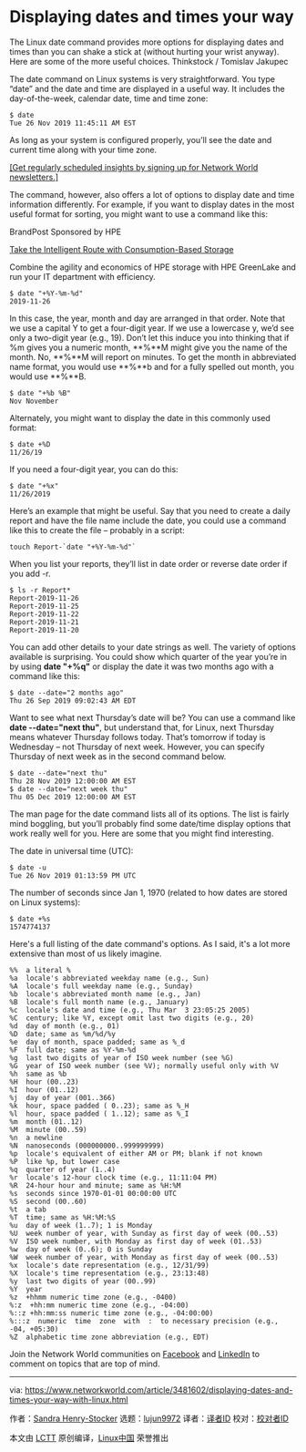[#]: collector: (lujun9972)
[#]: translator: (wxy)
[#]: reviewer: ( )
[#]: publisher: ( )
[#]: url: ( )
[#]: subject: (Displaying dates and times your way)
[#]: via: (https://www.networkworld.com/article/3481602/displaying-dates-and-times-your-way-with-linux.html)
[#]: author: (Sandra Henry-Stocker https://www.networkworld.com/author/Sandra-Henry_Stocker/)

Displaying dates and times your way
======
The Linux date command provides more options for displaying dates and times than you can shake a stick at (without hurting your wrist anyway). Here are some of the more useful choices.
Thinkstock / Tomislav Jakupec

The date command on Linux systems is very straightforward. You type “date” and the date and time are displayed in a useful way. It includes the day-of-the-week, calendar date, time and time zone:

```
$ date
Tue 26 Nov 2019 11:45:11 AM EST
```

As long as your system is configured properly, you’ll see the date and current time along with your time zone.

[[Get regularly scheduled insights by signing up for Network World newsletters.]][1]

The command, however, also offers a lot of options to display date and time information differently. For example, if you want to display dates in the most useful format for sorting, you might want to use a command like this:

[][2]

BrandPost Sponsored by HPE

[Take the Intelligent Route with Consumption-Based Storage][2]

Combine the agility and economics of HPE storage with HPE GreenLake and run your IT department with efficiency.

```
$ date "+%Y-%m-%d"
2019-11-26
```

In this case, the year, month and day are arranged in that order. Note that we use a capital Y to get a four-digit year. If we use a lowercase y, we’d see only a two-digit year (e.g., 19). Don’t let this induce you into thinking that if %m gives you a numeric month, **%**M might give you the name of the month. No, **%**M will report on minutes. To get the month in abbreviated name format, you would use **%**b and for a fully spelled out month, you would use **%**B.

```
$ date "+%b %B"
Nov November
```

Alternately, you might want to display the date in this commonly used format:

```
$ date +%D
11/26/19
```

If you need a four-digit year, you can do this:

```
$ date "+%x"
11/26/2019
```

Here’s an example that might be useful. Say that you need to create a daily report and have the file name include the date, you could use a command like this to create the file – probably in a script:

```
touch Report-`date "+%Y-%m-%d"`
```

When you list your reports, they’ll list in date order or reverse date order if you add -r.

```
$ ls -r Report*
Report-2019-11-26
Report-2019-11-25
Report-2019-11-22
Report-2019-11-21
Report-2019-11-20
```

You can add other details to your date strings as well. The variety of options available is surprising. You could show which quarter of the year you’re in by using **date "+%q"** or display the date it was two months ago with a command like this:

```
$ date --date="2 months ago"
Thu 26 Sep 2019 09:02:43 AM EDT
```

Want to see what next Thursday’s date will be? You can use a command like **date --date="next thu"**, but understand that, for Linux, next Thursday means whatever Thursday follows today. That’s tomorrow if today is Wednesday – not Thursday of next week. However, you can specify Thursday of next week as in the second command below.

```
$ date --date="next thu"
Thu 28 Nov 2019 12:00:00 AM EST
$ date --date="next week thu"
Thu 05 Dec 2019 12:00:00 AM EST
```

The man page for the date command lists all of its options. The list is fairly mind boggling, but you’ll probably find some date/time display options that work really well for you. Here are some that you might find interesting.

The date in universal time (UTC):

```
$ date -u
Tue 26 Nov 2019 01:13:59 PM UTC
```

The number of seconds since Jan 1, 1970 (related to how dates are stored on Linux systems):

```
$ date +%s
1574774137
```

Here's a full listing of the date command's options. As I said, it's a lot more extensive than most of us likely imagine.

```
%%  a literal %
%a  locale's abbreviated weekday name (e.g., Sun)
%A  locale's full weekday name (e.g., Sunday)
%b  locale's abbreviated month name (e.g., Jan)
%B  locale's full month name (e.g., January)
%c  locale's date and time (e.g., Thu Mar  3 23:05:25 2005)
%C  century; like %Y, except omit last two digits (e.g., 20)
%d  day of month (e.g., 01)
%D  date; same as %m/%d/%y
%e  day of month, space padded; same as %_d
%F  full date; same as %Y-%m-%d
%g  last two digits of year of ISO week number (see %G)
%G  year of ISO week number (see %V); normally useful only with %V
%h  same as %b
%H  hour (00..23)
%I  hour (01..12)
%j  day of year (001..366)
%k  hour, space padded ( 0..23); same as %_H
%l  hour, space padded ( 1..12); same as %_I
%m  month (01..12)
%M  minute (00..59)
%n  a newline
%N  nanoseconds (000000000..999999999)
%p  locale's equivalent of either AM or PM; blank if not known
%P  like %p, but lower case
%q  quarter of year (1..4)
%r  locale's 12-hour clock time (e.g., 11:11:04 PM)
%R  24-hour hour and minute; same as %H:%M
%s  seconds since 1970-01-01 00:00:00 UTC
%S  second (00..60)
%t  a tab
%T  time; same as %H:%M:%S
%u  day of week (1..7); 1 is Monday
%U  week number of year, with Sunday as first day of week (00..53)
%V  ISO week number, with Monday as first day of week (01..53)
%w  day of week (0..6); 0 is Sunday
%W  week number of year, with Monday as first day of week (00..53)
%x  locale's date representation (e.g., 12/31/99)
%X  locale's time representation (e.g., 23:13:48)
%y  last two digits of year (00..99)
%Y  year
%z  +hhmm numeric time zone (e.g., -0400)
%:z  +hh:mm numeric time zone (e.g., -04:00)
%::z +hh:mm:ss numeric time zone (e.g., -04:00:00)
%:::z  numeric  time  zone  with  :  to necessary precision (e.g., -04, +05:30)
%Z  alphabetic time zone abbreviation (e.g., EDT)
```

Join the Network World communities on [Facebook][3] and [LinkedIn][4] to comment on topics that are top of mind.

--------------------------------------------------------------------------------

via: https://www.networkworld.com/article/3481602/displaying-dates-and-times-your-way-with-linux.html

作者：[Sandra Henry-Stocker][a]
选题：[lujun9972][b]
译者：[译者ID](https://github.com/译者ID)
校对：[校对者ID](https://github.com/校对者ID)

本文由 [LCTT](https://github.com/LCTT/TranslateProject) 原创编译，[Linux中国](https://linux.cn/) 荣誉推出

[a]: https://www.networkworld.com/author/Sandra-Henry_Stocker/
[b]: https://github.com/lujun9972
[1]: https://www.networkworld.com/newsletters/signup.html
[2]: https://www.networkworld.com/article/3440100/take-the-intelligent-route-with-consumption-based-storage.html?utm_source=IDG&utm_medium=promotions&utm_campaign=HPE20773&utm_content=sidebar ( Take the Intelligent Route with Consumption-Based Storage)
[3]: https://www.facebook.com/NetworkWorld/
[4]: https://www.linkedin.com/company/network-world
